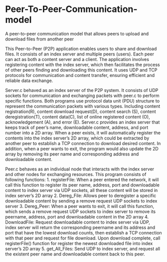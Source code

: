 # Peer-To-Peer-Communication-model
A peer-to-peer communication model that allows peers to upload and download files from another peer

This Peer-to-Peer (P2P) application enables users to share and download files. It consists of an index server and multiple peers (users). Each peer can act as both a content server and a client. The application involves registering content with the index server, which then facilitates the process of other peers finding and downloading this content. It uses UDP and TCP protocols for communication and content transfer, ensuring efficient and reliable data exchange.


Server.c behaved as an index server of the P2P system. It consists of UDP sockets for communication and exchanging packets with peer.c to perform specific functions. Both programs use protocol data unit (PDU) structure to represent the communication packets with various types. Including content registration(R), content download request(D), content search (S), content deregistration(T), content data(C), list of online registered content (O), acknowledgement (A), and error (E). Server.c provides an index server that keeps track of peer’s name, downloadable content, address, and port number into a 2D array. When a peer exists, it will automatically register the contents into the index server’s 2D array, which could be extracted by another peer to establish a TCP connection to download desired content. In addition, when a peer wants to exit, the program would also update the 2D array by removing its peer name and corresponding address and downloadable content. 

Peer.c behaves as an individual node that interacts with the index server and other nodes for exchanging resources. This program consists of following functions:
    1. registerFile: When a peer entered the network, it will call this
    function to register its peer name, address, port and downloadable
    content to index server via UDP sockets, all these content will be
    stored in index server’s 2D array
    2. Dereg_File: Allows peer to deregister a specific downloadable
    content by sending a remove request UDP sockets to index server
    3. Dereg_Peer: When a peer wants to exit, it will call this function,
    which sends a remove request UDP sockets to index server to remove
    its peername, address, port and downloadable content in the 2D array
    4. DownloadFile: Request downloadable content to index server via UDP,
    index server will return the corresponding peername and its address
    and port that have the lowest download counts, then establish a TCP
    connection with that peer and request for file download. Upon
    download complete, call registerFile() function for register the
    newest downloaded file into index server’s 2D array
    5. get_All_Files: Send UDP to index server, and request all the
    existent peer name and downloadable content back to this peer.
